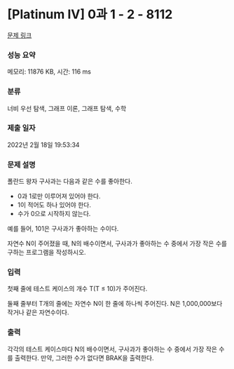 # [Platinum IV] 0과 1 - 2 - 8112 

[문제 링크](https://www.acmicpc.net/problem/8112) 

### 성능 요약

메모리: 11876 KB, 시간: 116 ms

### 분류

너비 우선 탐색, 그래프 이론, 그래프 탐색, 수학

### 제출 일자

2022년 2월 18일 19:53:34

### 문제 설명

<p>폴란드 왕자 구사과는 다음과 같은 수를 좋아한다.</p>

<ul>
	<li>0과 1로만 이루어져 있어야 한다.</li>
	<li>1이 적어도 하나 있어야 한다.</li>
	<li>수가 0으로 시작하지 않는다.</li>
</ul>

<p>예를 들어, 101은 구사과가 좋아하는 수이다.</p>

<p>자연수 N이 주어졌을 때, N의 배수이면서, 구사과가 좋아하는 수 중에서 가장 작은 수를 구하는 프로그램을 작성하시오.</p>

### 입력 

 <p>첫째 줄에 테스트 케이스의 개수 T(T ≤ 10)가 주어진다.</p>

<p>둘째 줄부터 T개의 줄에는 자연수 N이 한 줄에 하나씩 주어진다. N은 1,000,000보다 작거나 같은 자연수이다.</p>

### 출력 

 <p>각각의 테스트 케이스마다 N의 배수이면서, 구사과가 좋아하는 수 중에서 가장 작은 수를 출력한다. 만약, 그러한 수가 없다면 BRAK을 출력한다.</p>

